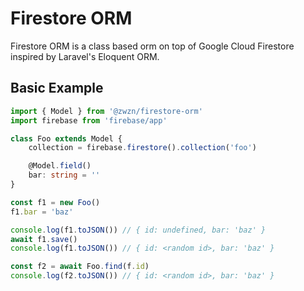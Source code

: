 # Firestore ORM

Firestore ORM is a class based orm on top of Google Cloud Firestore inspired by
Laravel's Eloquent ORM.

## Basic Example

``` ts
import { Model } from '@zwzn/firestore-orm'
import firebase from 'firebase/app'

class Foo extends Model {
    collection = firebase.firestore().collection('foo')

    @Model.field()
    bar: string = ''
}

const f1 = new Foo()
f1.bar = 'baz'

console.log(f1.toJSON()) // { id: undefined, bar: 'baz' }
await f1.save()
console.log(f1.toJSON()) // { id: <random id>, bar: 'baz' }

const f2 = await Foo.find(f.id)
console.log(f2.toJSON()) // { id: <random id>, bar: 'baz' }
```
